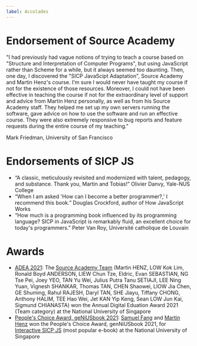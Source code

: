```yaml
---
label: Accolades
---
```


# Endorsement of Source Academy

"I had previously had vague notions of trying to teach a course based on "Structure and Interpretation of Computer Programs", but using JavaScript rather than Scheme for a while, but it always seemed too daunting.  Then, one day, I discovered the "SICP JavaScipt Adaptation", Source Academy and Martin Henz's course.  I'm sure I would never have taught my course if not for the existence of those resources.  Moreover, I could not have been effective in teaching the course if not for the extraordinary level of support and advice from Martin Henz personally, as well as from his Source Academy staff. They helped me set up my own servers running the software, gave advice on how to use the software and run an effective course. They were also extremely responsive to bug reports and feature requests during the entire course of my teaching."

Mark Friedman, University of San Francisco

# Endorsements of SICP JS

- “A classic, meticulously revisited and modernized with talent, pedagogy, and substance. Thank you, Martin and Tobias!”
Olivier Danvy, Yale-NUS College
- “When I am asked 'How can I become a better programmer?,' I recommend this book.”
Douglas Crockford, author of How JavaScript Works
- “How much is a programming book influenced by its programming language? SICP in JavaScript is remarkably fluid, an excellent choice for today's programmers.”
Peter Van Roy, Université catholique de Louvain


# Awards

- [ADEA 2021](https://nus.edu.sg/cdtl/teaching-and-learning-quality/teaching-awards/teaching-award-winners#ATEA%20Winners): The [Source Academy Team](https://sourceacademy.org/contributors) (Martin HENZ, LOW Kok Lim, Ronald Boyd ANDERSON, LIEW Chun Tze, Eldric, Evan SEBASTIAN,
NG Tse Pei,
Joey YEO,
TAN Yu Wei,
Julius Putra Tanu SETIAJI,
LEE Ning Yuan,
Vignesh SHANKAR,
Thomas TAN,
CHEN Shaowei,
LIOW Jia Chen,
GE Shuming,
Rahul RAJESH,
Daryl TAN,
SHE Jiayu,
Tiffany CHONG,
Anthony HALIM,
TEE Hao Wei,
Jet KAN Yip Keng,
Sean LOW Jun Kai, 
Sigmund CHIANASTA) won the Annual Digital Eduation Award 2021 (Team category) at the National University of Singapore
- [People's Choice Award, geNiUSbook 2021](https://credentials.nus.edu.sg/7db4ddae-a789-434f-91d9-d48bab9bb50f): [Samuel Fang](https://github.com/samuelfangjw) and [Martin Henz](https://github.com/martin-henz) won the People's Choice Award, genNiUSbook 2021, for [Interactive SICP JS](https://sourceacademy.org/sicpjs) (most popular e-book) at the National University of Singapore
